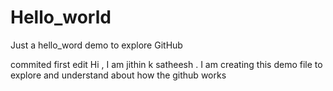 # Hello_world
Just a hello_word demo to explore GitHub

commited first edit 
Hi , I am jithin k satheesh . I am creating this demo file to explore and understand about how the github works 
